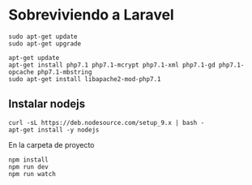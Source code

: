 # Sobreviviendo a Laravel

```
sudo apt-get update 
sudo apt-get upgrade

apt-get update
apt-get install php7.1 php7.1-mcrypt php7.1-xml php7.1-gd php7.1-opcache php7.1-mbstring
sudo apt-get install libapache2-mod-php7.1
```

## Instalar nodejs

````
curl -sL https://deb.nodesource.com/setup_9.x | bash -
apt-get install -y nodejs
````

En la carpeta de proyecto

````
npm install
npm run dev
npm run watch
````

